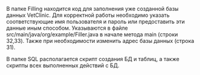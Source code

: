В папке Filling находится код для заполнения уже созданной базы данных VetClinic. Для корректной работы необходимо указать соответствующие имя пользователя и пароль или предоставить эти данные иным способом. Указываются в файле src/main/java/org/example/Filler.java в начале метода main (строки 32,33). Также при необходимости изменить адрес базы данных (строка 31).

В папке SQL располагается скрипт создания БД и таблиц, а также скрипты всех выполненных действий с БД.